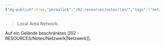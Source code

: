 ```yaml
---
{"dg-publish":true,"permalink":"/02-resources/notes/lan/","tags":["netzwerk"],"noteIcon":"","updated":"2025-09-05T10:12:30.416+02:00"}
---
```


> Local Area Network.

Auf ein Gelände beschränktes [[02 - RESOURCES/Notes/Netzwerk\|Netzwerk]].